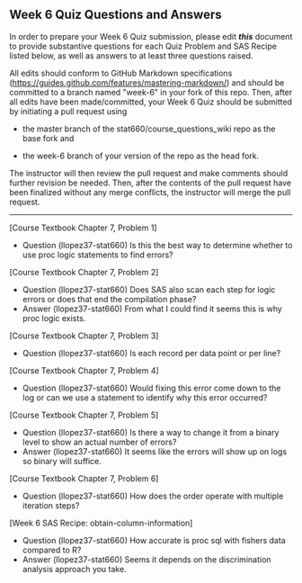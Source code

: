 
## Week 6 Quiz Questions and Answers

In order to prepare your Week 6 Quiz submission, please edit ***this*** document to provide substantive questions for each Quiz Problem and SAS Recipe listed below, as well as answers to at least three questions raised.

All edits should conform to GitHub Markdown specifications (https://guides.github.com/features/mastering-markdown/) and should be committed to a branch named "week-6" in your fork of this repo. Then, after all edits have been made/committed, your Week 6 Quiz should be submitted by initiating a pull request using

- the master branch of the stat660/course_questions_wiki repo as the base fork and

- the week-6 branch of your version of the repo as the head fork.

The instructor will then review the pull request and make comments should further revision be needed. Then, after the contents of the pull request have been finalized without any merge conflicts, the instructor will merge the pull request.



********************************************************************************



[Course Textbook Chapter 7, Problem 1]
- Question (llopez37-stat660) Is this the best way to determine whether to use proc logic statements to find errors?



[Course Textbook Chapter 7, Problem 2]
- Question (llopez37-stat660) Does SAS also scan each step for logic errors or does that end the compilation phase? 
- Answer (llopez37-stat660) From what I could find it seems this is why proc logic exists.



[Course Textbook Chapter 7, Problem 3]
- Question (llopez37-stat660) Is each record per data point or per line? 



[Course Textbook Chapter 7, Problem 4]
- Question (llopez37-stat660) Would fixing this error come down to the log or can we use a statement to identify why this error occurred?



[Course Textbook Chapter 7, Problem 5]
- Question (llopez37-stat660) Is there a way to change it from a binary level to show an actual number of errors?
- Answer (llopez37-stat660) It seems like the errors will show up on logs so binary will suffice. 



[Course Textbook Chapter 7, Problem 6]
- Question (llopez37-stat660) How does the order operate with multiple iteration steps? 



[Week 6 SAS Recipe: obtain-column-information]
- Question (llopez37-stat660) How accurate is proc sql with fishers data compared to R? 
- Answer (llopez37-stat660) Seems it depends on the discrimination analysis approach you take. 


